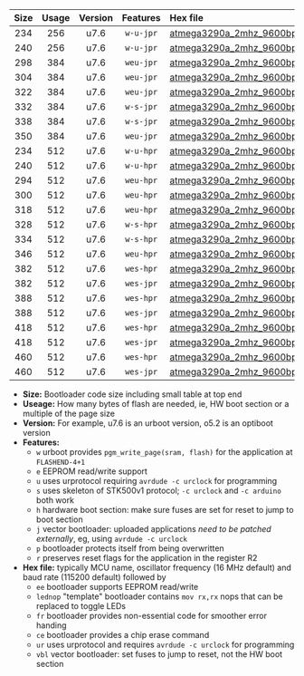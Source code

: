 |Size|Usage|Version|Features|Hex file|
|:-:|:-:|:-:|:-:|:--|
|234|256|u7.6|`w-u-jpr`|[atmega3290a_2mhz_9600bps_ur_vbl.hex](https://raw.githubusercontent.com/stefanrueger/urboot/main/atmega3290a_2mhz_9600bps_ur_vbl.hex)|
|240|256|u7.6|`w-u-jpr`|[atmega3290a_2mhz_9600bps_lednop_ur_vbl.hex](https://raw.githubusercontent.com/stefanrueger/urboot/main/atmega3290a_2mhz_9600bps_lednop_ur_vbl.hex)|
|298|384|u7.6|`weu-jpr`|[atmega3290a_2mhz_9600bps_ee_ur_vbl.hex](https://raw.githubusercontent.com/stefanrueger/urboot/main/atmega3290a_2mhz_9600bps_ee_ur_vbl.hex)|
|304|384|u7.6|`weu-jpr`|[atmega3290a_2mhz_9600bps_ee_lednop_ur_vbl.hex](https://raw.githubusercontent.com/stefanrueger/urboot/main/atmega3290a_2mhz_9600bps_ee_lednop_ur_vbl.hex)|
|322|384|u7.6|`weu-jpr`|[atmega3290a_2mhz_9600bps_ee_lednop_fr_ur_vbl.hex](https://raw.githubusercontent.com/stefanrueger/urboot/main/atmega3290a_2mhz_9600bps_ee_lednop_fr_ur_vbl.hex)|
|332|384|u7.6|`w-s-jpr`|[atmega3290a_2mhz_9600bps_vbl.hex](https://raw.githubusercontent.com/stefanrueger/urboot/main/atmega3290a_2mhz_9600bps_vbl.hex)|
|338|384|u7.6|`w-s-jpr`|[atmega3290a_2mhz_9600bps_lednop_vbl.hex](https://raw.githubusercontent.com/stefanrueger/urboot/main/atmega3290a_2mhz_9600bps_lednop_vbl.hex)|
|350|384|u7.6|`weu-jpr`|[atmega3290a_2mhz_9600bps_ee_lednop_fr_ce_ur_vbl.hex](https://raw.githubusercontent.com/stefanrueger/urboot/main/atmega3290a_2mhz_9600bps_ee_lednop_fr_ce_ur_vbl.hex)|
|234|512|u7.6|`w-u-hpr`|[atmega3290a_2mhz_9600bps_ur.hex](https://raw.githubusercontent.com/stefanrueger/urboot/main/atmega3290a_2mhz_9600bps_ur.hex)|
|240|512|u7.6|`w-u-hpr`|[atmega3290a_2mhz_9600bps_lednop_ur.hex](https://raw.githubusercontent.com/stefanrueger/urboot/main/atmega3290a_2mhz_9600bps_lednop_ur.hex)|
|294|512|u7.6|`weu-hpr`|[atmega3290a_2mhz_9600bps_ee_ur.hex](https://raw.githubusercontent.com/stefanrueger/urboot/main/atmega3290a_2mhz_9600bps_ee_ur.hex)|
|300|512|u7.6|`weu-hpr`|[atmega3290a_2mhz_9600bps_ee_lednop_ur.hex](https://raw.githubusercontent.com/stefanrueger/urboot/main/atmega3290a_2mhz_9600bps_ee_lednop_ur.hex)|
|318|512|u7.6|`weu-hpr`|[atmega3290a_2mhz_9600bps_ee_lednop_fr_ur.hex](https://raw.githubusercontent.com/stefanrueger/urboot/main/atmega3290a_2mhz_9600bps_ee_lednop_fr_ur.hex)|
|328|512|u7.6|`w-s-hpr`|[atmega3290a_2mhz_9600bps.hex](https://raw.githubusercontent.com/stefanrueger/urboot/main/atmega3290a_2mhz_9600bps.hex)|
|334|512|u7.6|`w-s-hpr`|[atmega3290a_2mhz_9600bps_lednop.hex](https://raw.githubusercontent.com/stefanrueger/urboot/main/atmega3290a_2mhz_9600bps_lednop.hex)|
|346|512|u7.6|`weu-hpr`|[atmega3290a_2mhz_9600bps_ee_lednop_fr_ce_ur.hex](https://raw.githubusercontent.com/stefanrueger/urboot/main/atmega3290a_2mhz_9600bps_ee_lednop_fr_ce_ur.hex)|
|382|512|u7.6|`wes-hpr`|[atmega3290a_2mhz_9600bps_ee.hex](https://raw.githubusercontent.com/stefanrueger/urboot/main/atmega3290a_2mhz_9600bps_ee.hex)|
|382|512|u7.6|`wes-jpr`|[atmega3290a_2mhz_9600bps_ee_vbl.hex](https://raw.githubusercontent.com/stefanrueger/urboot/main/atmega3290a_2mhz_9600bps_ee_vbl.hex)|
|388|512|u7.6|`wes-hpr`|[atmega3290a_2mhz_9600bps_ee_lednop.hex](https://raw.githubusercontent.com/stefanrueger/urboot/main/atmega3290a_2mhz_9600bps_ee_lednop.hex)|
|388|512|u7.6|`wes-jpr`|[atmega3290a_2mhz_9600bps_ee_lednop_vbl.hex](https://raw.githubusercontent.com/stefanrueger/urboot/main/atmega3290a_2mhz_9600bps_ee_lednop_vbl.hex)|
|418|512|u7.6|`wes-hpr`|[atmega3290a_2mhz_9600bps_ee_lednop_fr.hex](https://raw.githubusercontent.com/stefanrueger/urboot/main/atmega3290a_2mhz_9600bps_ee_lednop_fr.hex)|
|418|512|u7.6|`wes-jpr`|[atmega3290a_2mhz_9600bps_ee_lednop_fr_vbl.hex](https://raw.githubusercontent.com/stefanrueger/urboot/main/atmega3290a_2mhz_9600bps_ee_lednop_fr_vbl.hex)|
|460|512|u7.6|`wes-hpr`|[atmega3290a_2mhz_9600bps_ee_lednop_fr_ce.hex](https://raw.githubusercontent.com/stefanrueger/urboot/main/atmega3290a_2mhz_9600bps_ee_lednop_fr_ce.hex)|
|460|512|u7.6|`wes-jpr`|[atmega3290a_2mhz_9600bps_ee_lednop_fr_ce_vbl.hex](https://raw.githubusercontent.com/stefanrueger/urboot/main/atmega3290a_2mhz_9600bps_ee_lednop_fr_ce_vbl.hex)|

- **Size:** Bootloader code size including small table at top end
- **Useage:** How many bytes of flash are needed, ie, HW boot section or a multiple of the page size
- **Version:** For example, u7.6 is an urboot version, o5.2 is an optiboot version
- **Features:**
  + `w` urboot provides `pgm_write_page(sram, flash)` for the application at `FLASHEND-4+1`
  + `e` EEPROM read/write support
  + `u` uses urprotocol requiring `avrdude -c urclock` for programming
  + `s` uses skeleton of STK500v1 protocol; `-c urclock` and `-c arduino` both work
  + `h` hardware boot section: make sure fuses are set for reset to jump to boot section
  + `j` vector bootloader: uploaded applications *need to be patched externally*, eg, using `avrdude -c urclock`
  + `p` bootloader protects itself from being overwritten
  + `r` preserves reset flags for the application in the register R2
- **Hex file:** typically MCU name, oscillator frequency (16 MHz default) and baud rate (115200 default) followed by
  + `ee` bootloader supports EEPROM read/write
  + `lednop` "template" bootloader contains `mov rx,rx` nops that can be replaced to toggle LEDs
  + `fr` bootloader provides non-essential code for smoother error handing
  + `ce` bootloader provides a chip erase command
  + `ur` uses urprotocol and requires `avrdude -c urclock` for programming
  + `vbl` vector bootloader: set fuses to jump to reset, not the HW boot section

